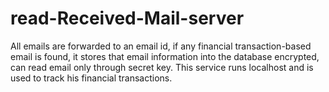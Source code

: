 # read-Received-Mail-server
All emails are forwarded to an email id, if any financial transaction-based email is found, it stores that email information into the database encrypted, can read email only through secret key. 
This service runs localhost and is used to track his financial transactions. 
